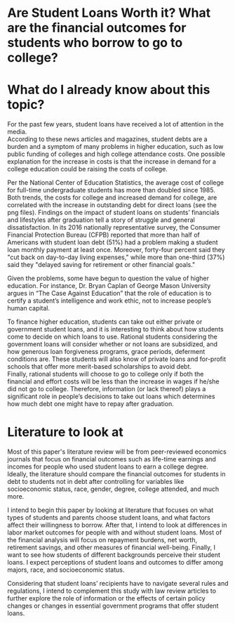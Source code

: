 # Are Student Loans Worth it? What are the financial outcomes for students who borrow to go to college? 

# What do I already know about this topic?

For the past few years, student loans have received a lot of attention in the media.  
According to these news articles and magazines, student debts are a burden and a symptom of many problems in higher education, 
such as low public funding of colleges and high college attendance costs. One possible explanation for the increase in costs is
that the increase in demand for a college education could be raising the costs of college.   

Per the National Center of Education Statistics, the average cost of college for full-time undergraduate students has more than
doubled since 1985.  Both trends, the costs for college and increased demand for college, are correlated with the increase in 
outstanding debt for direct loans (see the png files). Findings on the impact of student loans on students’ financials and lifestyles after 
graduation tell a story of struggle and general dissatisfaction. In its 2016 nationally representative survey, 
the Consumer Financial Protection Bureau (CFPB) reported that more than half of Americans with student loan debt (51%) had a 
problem making a student loan monthly payment at least once. Moreover, forty-four percent said they "cut back on day-to-day 
living expenses," while more than one-third (37%) said they "delayed saving for retirement or other financial goals."  

Given the problems, some have begun to question the value of higher education. For instance, Dr. Bryan Caplan of George Mason 
University argues in “The Case Against Education” that the role of education is to certify a student’s intelligence and work 
ethic, not to increase people’s human capital.  

To finance higher education, students can take out either private or government student loans, and it is interesting to think 
about how students come to decide on which loans to use. Rational students considering the government loans will consider 
whether or not loans are subsidized, and how generous loan forgiveness programs, grace periods, deferment conditions are. 
These students will also know of private loans and for-profit schools that offer more merit-based scholarships to avoid debt.  
Finally, rational students will choose to go to college only if both the financial and effort costs will be less than the 
increase in wages if he/she did not go to college. Therefore, information (or lack thereof) plays a significant role in 
people’s decisions to take out loans which determines how much debt one might have to repay after graduation. 


# Literature to look at 
Most of this paper's literature review will be from peer-reviewed economics journals that focus on financial outcomes 
such as life-time earnings and incomes for people who used student loans to earn a college degree. 
Ideally, the literature should compare the financial outcomes for students in debt to students not in debt after controlling 
for variables like socioeconomic status, race, gender, degree, college attended, and much more.


I intend to begin this paper by looking at literature that focuses on what types of students and parents choose student loans, 
and what factors affect their willingness to borrow. After that, I intend to look at differences in labor market outcomes for 
people with and without student loans.  Most of the financial analysis will focus on repayment burdens, net worth, retirement 
savings, and other measures of financial well-being. Finally, I want to see how students of different backgrounds perceive 
their student loans. I expect perceptions of student loans and outcomes to differ among majors, race, and socioeconomic status. 

Considering that student loans’ recipients have to navigate several rules and regulations, I intend to complement this study 
with law review articles to further explore the role of information or the effects of certain policy changes or changes in 
essential government programs that offer student loans.



